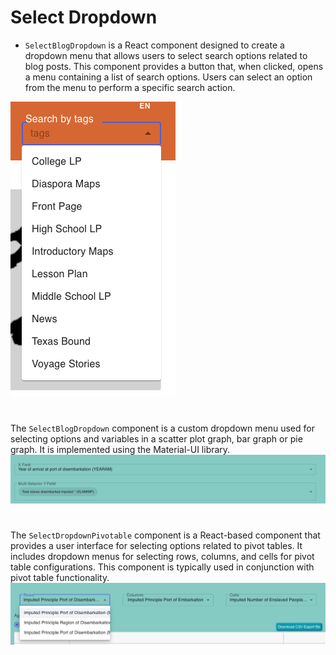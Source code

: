 # Select Dropdown

- `SelectBlogDropdown` is a React component designed to create a dropdown menu that allows users to select search options related to blog posts. This component provides a button that, when clicked, opens a menu containing a list of search options. Users can select an option from the menu to perform a specific search action.

![SelectBlogDropdown](../../../assets/SelectBlogDropdown.png)

#

The `SelectBlogDropdown` component is a custom dropdown menu used for selecting options and variables in a scatter plot graph, bar graph or pie graph. It is implemented using the Material-UI library.
![SelectDropdown](../../../assets/SelectDropdown.png)

#

The `SelectDropdownPivotable` component is a React-based component that provides a user interface for selecting options related to pivot tables. It includes dropdown menus for selecting rows, columns, and cells for pivot table configurations. This component is typically used in conjunction with pivot table functionality.
![SelectDropdownPivotable](../../../assets/SelectDropdownPivotable.png)
